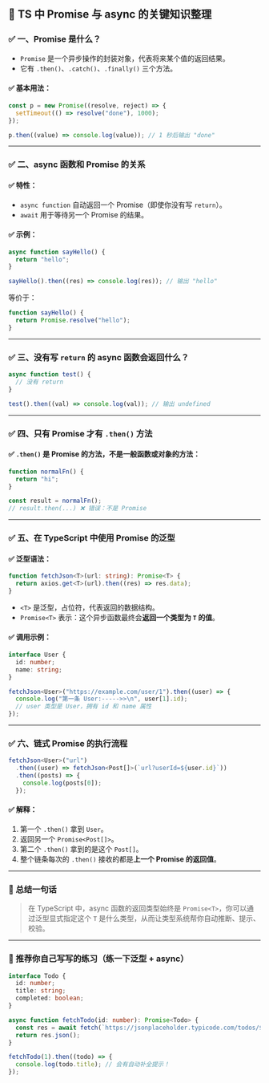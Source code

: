 ## 📘 TS 中 Promise 与 async 的关键知识整理

### ✅ 一、Promise 是什么？

- `Promise` 是一个异步操作的封装对象，代表将来某个值的返回结果。
- 它有 `.then()`、`.catch()`、`.finally()` 三个方法。

#### ✅ 基本用法：

```ts
const p = new Promise((resolve, reject) => {
  setTimeout(() => resolve("done"), 1000);
});

p.then((value) => console.log(value)); // 1 秒后输出 "done"
```

---

### ✅ 二、async 函数和 Promise 的关系

#### ✅ 特性：

- `async function` 自动返回一个 Promise（即使你没有写 `return`）。
- `await` 用于等待另一个 Promise 的结果。

#### ✅ 示例：

```ts
async function sayHello() {
  return "hello";
}

sayHello().then((res) => console.log(res)); // 输出 "hello"
```

等价于：

```ts
function sayHello() {
  return Promise.resolve("hello");
}
```

---

### ✅ 三、没有写 `return` 的 async 函数会返回什么？

```ts
async function test() {
  // 没有 return
}

test().then((val) => console.log(val)); // 输出 undefined
```

---

### ✅ 四、只有 Promise 才有 `.then()` 方法

#### ✅ `.then()` 是 Promise 的方法，不是一般函数或对象的方法：

```ts
function normalFn() {
  return "hi";
}

const result = normalFn();
// result.then(...) ❌ 错误：不是 Promise
```

---

### ✅ 五、在 TypeScript 中使用 Promise 的泛型

#### ✅ 泛型语法：

```ts
function fetchJson<T>(url: string): Promise<T> {
  return axios.get<T>(url).then((res) => res.data);
}
```

- `<T>` 是泛型，占位符，代表返回的数据结构。
- `Promise<T>` 表示：这个异步函数最终会**返回一个类型为 `T` 的值**。

#### ✅ 调用示例：

```ts
interface User {
  id: number;
  name: string;
}

fetchJson<User>("https://example.com/user/1").then((user) => {
  console.log("第一条 User:----->>\n", user[1].id);
  // user 类型是 User，拥有 id 和 name 属性
});
```

---

### ✅ 六、链式 Promise 的执行流程

```ts
fetchJson<User>("url")
  .then((user) => fetchJson<Post[]>(`url?userId=${user.id}`))
  .then((posts) => {
    console.log(posts[0]);
  });
```

#### ✅ 解释：

1. 第一个 `.then()` 拿到 `User`。
2. 返回另一个 `Promise<Post[]>`。
3. 第二个 `.then()` 拿到的是这个 `Post[]`。
4. 整个链条每次的 `.then()` 接收的都是**上一个 Promise 的返回值**。

---

### 🧠 总结一句话

> 在 TypeScript 中，async 函数的返回类型始终是 `Promise<T>`，你可以通过泛型显式指定这个 `T` 是什么类型，从而让类型系统帮你自动推断、提示、校验。

---

### 📌 推荐你自己写写的练习（练一下泛型 + async）

```ts
interface Todo {
  id: number;
  title: string;
  completed: boolean;
}

async function fetchTodo(id: number): Promise<Todo> {
  const res = await fetch(`https://jsonplaceholder.typicode.com/todos/${id}`);
  return res.json();
}

fetchTodo(1).then((todo) => {
  console.log(todo.title); // 会有自动补全提示！
});
```
